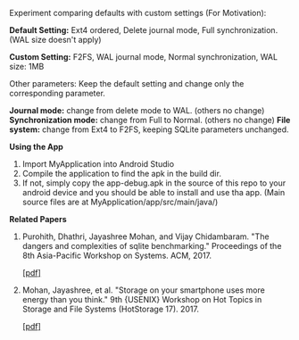 Experiment comparing defaults with custom settings (For Motivation):

**Default Setting:** Ext4 ordered, Delete journal mode, Full synchronization. (WAL size doesn't apply)

**Custom Setting:** F2FS, WAL journal mode, Normal synchronization, WAL size: 1MB

Other parameters: Keep the default setting and change only the corresponding parameter.

**Journal mode:** change from delete mode to WAL. (others no change)
**Synchronization mode:** change from Full to Normal. (others no change)
**File system:** change from Ext4 to F2FS, keeping SQLite parameters unchanged.


**Using the App**

1. Import MyApplication into Android Studio
2. Compile the application to find the apk in the build dir.
3. If not, simply copy the app-debug.apk in the source of this repo to your android device and you should be able to install and use tha app.
(Main source files are at MyApplication/app/src/main/java/)


**Related Papers**
1. Purohith, Dhathri, Jayashree Mohan, and Vijay Chidambaram. "The dangers and complexities of sqlite benchmarking." Proceedings of the 8th Asia-Pacific Workshop on Systems. ACM, 2017.

    [[pdf]](https://www.cs.utexas.edu/~jaya/pdf/apsys17-sqlite.pdf)

2. Mohan, Jayashree, et al. "Storage on your smartphone uses more energy than you think." 9th {USENIX} Workshop on Hot Topics in Storage and File Systems (HotStorage 17). 2017.

    [[pdf]](https://www.cs.utexas.edu/~jaya/pdf/hotstorage17-energy.pdf)
